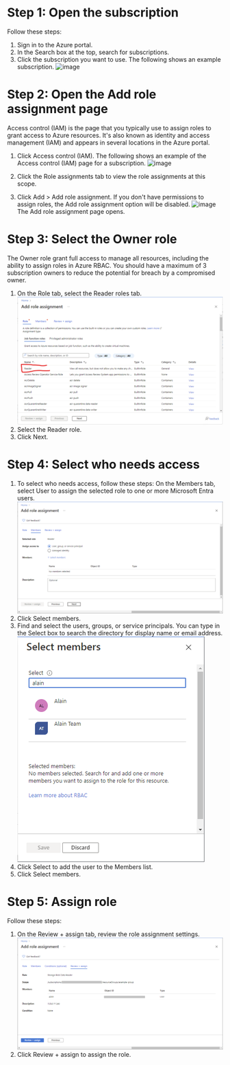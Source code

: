 # Step 1: Open the subscription
Follow these steps:
1. Sign in to the Azure portal.
2. In the Search box at the top, search for subscriptions.
3. Click the subscription you want to use.
   The following shows an example subscription.
![image](https://github.com/user-attachments/assets/24e7ffea-0bf5-416f-a982-7c7382ab1566)

# Step 2: Open the Add role assignment page
Access control (IAM) is the page that you typically use to assign roles to grant access to Azure resources. It's also known as identity and access management (IAM) and appears in several locations in the Azure portal.
1. Click Access control (IAM).
   The following shows an example of the Access control (IAM) page for a subscription.
![image](https://github.com/user-attachments/assets/279172a2-d034-4e1b-8eca-32e76cb35caf)

2. Click the Role assignments tab to view the role assignments at this scope.
3. Click Add > Add role assignment. 
If you don't have permissions to assign roles, the Add role assignment option will be disabled.
![image](https://github.com/user-attachments/assets/0f1b1da0-ecd8-4f09-ad07-6a68de86602a)
The Add role assignment page opens.
# Step 3: Select the Owner role
The Owner role grant full access to manage all resources, including the ability to assign roles in Azure RBAC. You should have a maximum of 3 subscription owners to reduce the potential for breach by a compromised owner.
1. On the Role tab, select the Reader roles tab.
![alt text](image.png)
2. Select the Reader role.
3. Click Next.
# Step 4: Select who needs access
1. To select who needs access, follow these steps:
On the Members tab, select User to assign the selected role to one or more Microsoft Entra users.
![alt text](image-1.png)
2. Click Select members.
3. Find and select the users, groups, or service principals.
You can type in the Select box to search the directory for display name or email address.
![alt text](image-2.png)
4. Click Select to add the user to the Members list.
5. Click Select members.
# Step 5: Assign role
Follow these steps:
1. On the Review + assign tab, review the role assignment settings.
![alt text](image-3.png)
2. Click Review + assign to assign the role.
